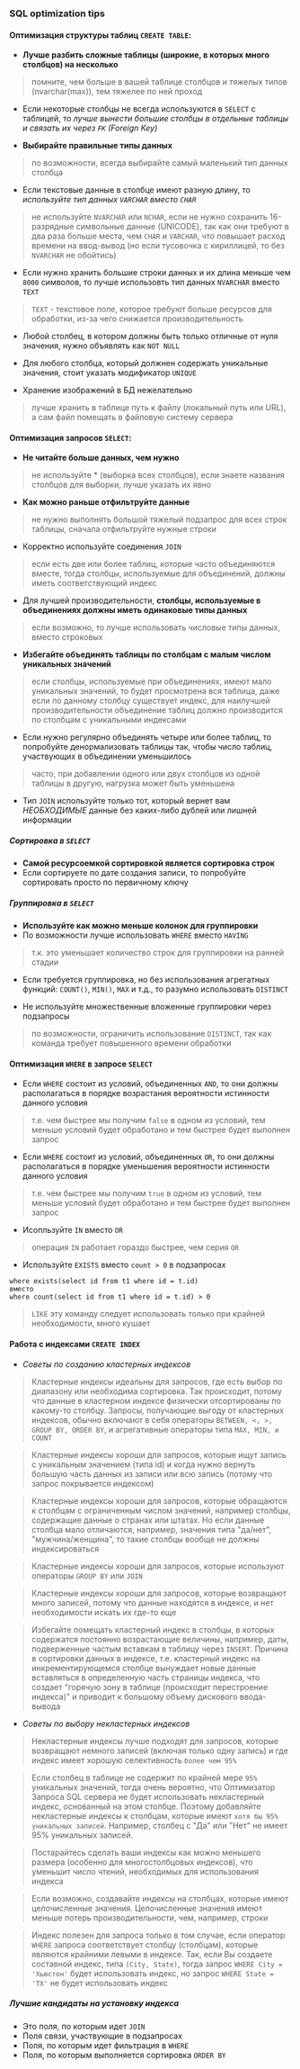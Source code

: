 ### SQL optimization tips

#### **Оптимизация структуры таблиц `CREATE TABLE`**:

- **Лучше разбить сложные таблицы (широкие, в которых много столбцов) на несколько**
> помните, чем больше в вашей таблице столбцов и тяжелых типов (nvarchar(max)), тем тяжелее по ней проход

- Если некоторые столбцы не всегда используются в `SELECT` с таблицей, то *лучше вынести большие столбцы в отдельные таблицы и связать их через `FK` (Foreign Key)*

- **Выбирайте правильные типы данных**
> по возможности, всегда выбирайте самый маленький тип данных столбца

- Если текстовые данные в столбце имеют разную длину, то *используйте тип данных `VARCHAR` вместо `CHAR`*
> не используйте `NVARCHAR` или `NCHAR`, если не нужно сохранить 16-разрядные символьные данные (UNICODE), так как они требуют в два раза больше места, чем `CHAR` и `VARCHAR`, что повышает расход времени на ввод-вывод (но если тусовочка с кириллицей, то без `NVARCHAR` не обойтись)

- Если нужно хранить большие строки данных и их длина меньше чем `8000` символов, то лучше использовть тип данных `NVARCHAR` вместо `TEXT`
> `TEXT` - текстовое поле, которое требуют больше ресурсов для обработки, из-за чего снижается производительность

- Любой столбец, в котором должны быть только отличные от нуля значения, нужно объявлять как `NOT NULL`

- Для любого столбца, который должнен содержать уникальные значения, стоит указать модификатор `UNIQUE`

- Хранение изображений в БД нежелательно
> лучше хранить в таблице путь к файлу (локальный путь или URL), а сам файл помещать в файловую систему сервера


#### **Оптимизация запросов `SELECT`**:

- **Не читайте больше данных, чем нужно**
> не используйте * (выборка всех столбцов), если знаете названия столбцов для выборки, лучше указать их явно

- **Как можно раньше отфильтруйте данные**
> не нужно выполнять большой тяжелый подзапрос для всех строк таблицы, сначала отфильтруйте нужные строки

- Корректно используйте соединения `JOIN`
> если есть две или более таблиц, которые часто объединяются вместе, тогда столбцы, используемые для объединений, должны иметь соответствующий индекс

- Для лучшей производительности, **столбцы, используемые в объединениях должны иметь одинаковые типы данных** 
> если возможно, то лучше использовать числовые типы данных, вместо строковых

- **Избегайте объединять таблицы по столбцам с малым числом уникальных значений**
> eсли столбцы, используемые при объединениях, имеют мало уникальных значений, то будет просмотрена вся таблица, даже если по данному столбцу существует индекс, для наилучшей производительности объединение таблиц должно производится по столбцам с уникальными индексами

- Если нужно регулярно объединять четыре или более таблиц, то попробуйте денормализовать таблицы так, чтобы число таблиц, участвующих в объединении уменьшилось
> часто, при добавлении одного или двух столбцов из одной таблицы в другую, нагрузка может быть уменьшена

- Тип `JOIN` используйте только тот, который вернет вам *НЕОБХОДИМЫЕ* данные без каких-либо дублей или лишней информации

##### *Сортировка в `SELECT`*

- **Самой ресурсоемкой сортировкой является сортировка строк**
- Если сортируете по дате создания записи, то попробуйте сортировать просто по первичному ключу

##### *Группировка в `SELECT`*

- **Используйте как можно меньше колонок для группировки**
- По возможности лучше использовать `WHERE` вместо `HAVING`
> т.к. это уменьшает количество строк для группировки на ранней стадии

- Если требуется группировка, но без использования агрегатных функций: `COUNT()`, `MIN()`, `MAX` и т.д., то разумно использовать `DISTINCT`

- Не используйте множественные вложенные группировки через подзапросы

> по возможности, ограничить использование `DISTINCT`, так как команда требует повышенного времени обработки

#### **Оптимизация `WHERE` в запросе `SELECT`**

- Если `WHERE` состоит из условий, объединенных `AND`, то они должны располагаться в порядке возрастания вероятности истинности данного условия
> т.е. чем быстрее мы получим `false` в одном из условий, тем меньше условий будет обработано и тем быстрее будет выполнен запрос

- Если `WHERE` состоит из условий, объединенных `OR`, то они должны располагаться в порядке уменьшения вероятности истинности данного условия
> т.е. чем быстрее мы получим `true` в одном из условий, тем меньше условий будет обработано и тем быстрее будет выполнен запрос

- Исопльзуйте `IN` вместо `OR`
> операция `IN` работает гораздо быстрее, чем серия `OR`

- Используйте `EXISTS` вместо `count > 0` в подзапросах 
```
where exists(select id from t1 where id = t.id)
вместо 
where count(select id from t1 where id = t.id) > 0
```

> `LIKE` эту команду следует использовать только при крайней необходимости, много кушает

#### **Работа с индексами `CREATE INDEX`**

- *Советы по созданию кластерных индексов*
> Кластерные индексы идеальны для запросов, где есть выбор по диапазону или необходима сортировка. Так происходит, потому что данные в кластерном индексе физически отсортированы по какому-то столбцу. Запросы, получающие выгоду от кластерных индексов, обычно включают в себя операторы `BETWEEN, <, >, GROUP BY, ORDER BY`, и агрегативные операторы типа `MAX, MIN, и COUNT`
   
> Кластерные индексы хороши для запросов, которые ищут запись с уникальным значением (типа id) и когда нужно вернуть большую часть данных из записи или всю запись (потому что запрос покрывается индексом)

> Кластерные индексы хороши для запросов, которые обращаются к столбцам с ограниченным числом значений, например столбцы, содержащие данные о странах или штатах. Но если данные столбца мало отличаются, например, значения типа "да/нет", "мужчина/женщина", то такие столбцы вообще не должны индексироваться

> Кластерные индексы хороши для запросов, которые используют операторы `GROUP BY` или `JOIN`

> Кластерные индексы хороши для запросов, которые возвращают много записей, потому что данные находятся в индексе, и нет необходимости искать их где-то еще

> Избегайте помещать кластерный индекс в столбцы, в которых содержатся постоянно возрастающие величины, например, даты, подверженные частым вставкам в таблицу через `INSERT`. Причина в сортировки данных в индексе, т.е. кластерный индекс на инкрементирующемся столбце вынуждает новые данные вставляться в определенную часть страницы индекса, что создает "горячую зону в таблице (происходит перестроение индекса)" и приводит к большому объему дискового ввода-вывода

- *Советы по выбору некластерных индексов*

> Некластерные индексы лучше подходят для запросов, которые возвращают немного записей (включая только одну запись) и где индекс имеет хорошую селективность `более чем 95%`

> Если столбец в таблице не содержит по крайней мере `95%` уникальных значений, тогда очень вероятно, что Оптимизатор Запроса SQL сервера не будет использовать некластерный индекс, основанный на этом столбце. Поэтому добавляйте некластерные индексы к столбцам, которые имеют `хотя бы 95% уникальных записей`. Например, столбец с "Да" или "Нет" не имеет 95% уникальных записей.

> Постарайтесь сделать ваши индексы как можно меньшего размера (особенно для многостолбцовых индексов), что уменьшит число чтений, необходимых для использования индекса

> Если возможно, создавайте индексы на столбцах, которые имеют целочисленные значения. Целочисленные значения имеют меньше потерь производительности, чем, например, строки

> Индекс полезен для запроса только в том случае, если оператор `WHERE` запроса соответствует столбцу (столбцам), которые являются крайними левыми в индексе. Так, если Вы создаете составной индекс, типа `(City, State)`, тогда запрос `WHERE City = 'Хьюстон'` будет использовать индекс, но запрос `WHERE State = 'TX'` не будет использовать индекс


##### *Лучшие кандидаты на установку индекса*
- Это поля, по которым идет `JOIN`
- Поля связи, участвующие в подзапросах
- Поля, по которым идет фильтрация в `WHERE`
- Поля, по которым выполняется сортировка `ORDER BY`
